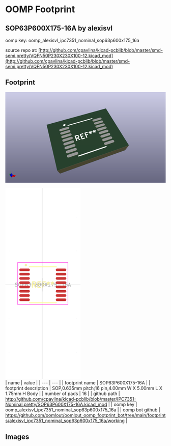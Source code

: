 # OOMP Footprint  
## SOP63P600X175-16A  by alexisvl  
  
oomp key: oomp_alexisvl_ipc7351_nominal_sop63p600x175_16a  
  
source repo at: [http://github.com/cpavlina/kicad-pcblib/blob/master/smd-semi.pretty/VQFN50P230X230X100-12.kicad_mod](http://github.com/cpavlina/kicad-pcblib/blob/master/smd-semi.pretty/VQFN50P230X230X100-12.kicad_mod)  
## Footprint  
  
[![working_kicad_pcb_3d.png](working_kicad_pcb_3d_600.png)](working_kicad_pcb_3d.png)  
  
[![working.png](working_600.png)](working.png)  
| name | value | 
| --- | --- | 
| footprint name | SOP63P600X175-16A | 
| footprint description | SOP,0.635mm pitch;16 pin,4.00mm W X 5.00mm L X 1.75mm H Body | 
| number of pads | 16 | 
| github path | http://github.com/cpavlina/kicad-pcblib/blob/master/IPC7351-Nominal.pretty/SOP63P600X175-16A.kicad_mod | 
| oomp key | oomp_alexisvl_ipc7351_nominal_sop63p600x175_16a | 
| oomp bot github | https://github.com/oomlout/oomlout_oomp_footprint_bot/tree/main/footprints/alexisvl_ipc7351_nominal_sop63p600x175_16a/working | 
## Images  
